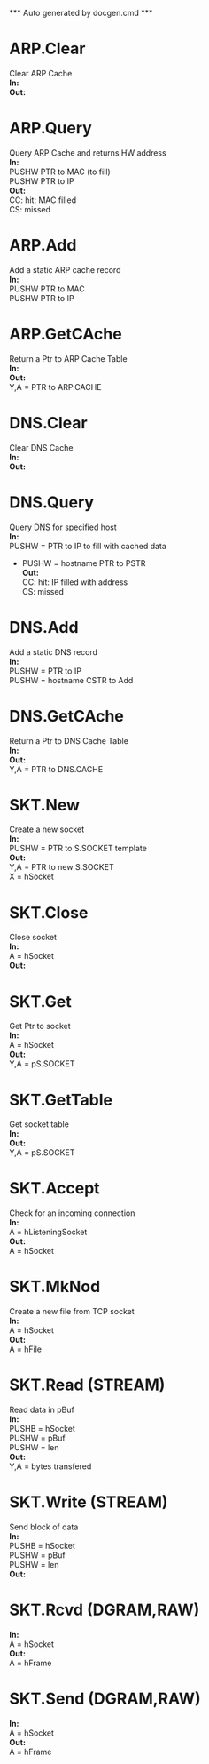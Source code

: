 *** Auto generated by docgen.cmd ***  

# ARP.Clear  
 Clear ARP Cache  
**In:**   
**Out:**   

# ARP.Query  
 Query ARP Cache and returns HW address  
**In:**  
 PUSHW PTR to MAC (to fill)  
 PUSHW PTR to IP  
**Out:**  
 CC: hit: MAC filled  
 CS: missed   

# ARP.Add  
 Add a static ARP cache record  
**In:**  
 PUSHW PTR to MAC  
 PUSHW PTR to IP  

# ARP.GetCAche  
 Return a Ptr to ARP Cache Table  
**In:**  
**Out:**  
  Y,A = PTR to ARP.CACHE  

# DNS.Clear  
 Clear DNS Cache  
**In:**   
**Out:**   

# DNS.Query  
 Query DNS for specified host  
**In:**  
  PUSHW = PTR to IP to fill with cached data  
*	PUSHW = hostname PTR to PSTR   
**Out:**  
  CC: hit: IP filled with address  
  CS: missed   

# DNS.Add  
 Add a static DNS record  
**In:**  
 PUSHW = PTR to IP  
 PUSHW = hostname CSTR to Add  

# DNS.GetCAche  
 Return a Ptr to DNS Cache Table  
**In:**  
**Out:**  
  Y,A = PTR to DNS.CACHE  

# SKT.New  
 Create a new socket  
**In:**   
 PUSHW = PTR to S.SOCKET template  
**Out:**   
 Y,A = PTR to new S.SOCKET  
 X = hSocket  

# SKT.Close  
 Close socket  
**In:**   
 A = hSocket  
**Out:**   

# SKT.Get  
 Get Ptr to socket  
**In:**   
 A = hSocket  
**Out:**   
 Y,A = pS.SOCKET  

# SKT.GetTable  
 Get socket table  
**In:**   
**Out:**   
 Y,A = pS.SOCKET  

# SKT.Accept  
 Check for an incoming connection  
**In:**   
 A = hListeningSocket  
**Out:**   
 A = hSocket  

# SKT.MkNod  
 Create a new file from TCP socket  
**In:**   
 A = hSocket  
**Out:**   
 A = hFile  

# SKT.Read (STREAM)  
 Read data in pBuf  
**In:**   
 PUSHB = hSocket  
 PUSHW = pBuf  
 PUSHW = len  
**Out:**  
 Y,A = bytes transfered  

# SKT.Write (STREAM)  
 Send block of data  
**In:**   
 PUSHB = hSocket  
 PUSHW = pBuf  
 PUSHW = len  
**Out:**   

# SKT.Rcvd (DGRAM,RAW)  
**In:**   
 A = hSocket  
**Out:**   
 A = hFrame  

# SKT.Send (DGRAM,RAW)  
**In:**   
 A = hSocket  
**Out:**   
 A = hFrame  
